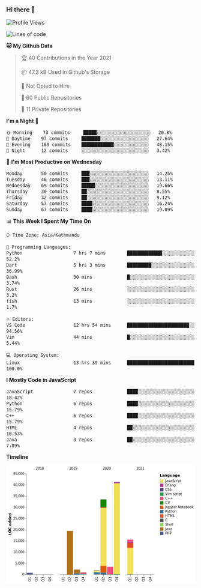 ### Hi there 👋


<!--START_SECTION:waka-->
![Profile Views](http://img.shields.io/badge/Profile%20Views-0-blue)

![Lines of code](https://img.shields.io/badge/From%20Hello%20World%20I%27ve%20Written-119440%20lines%20of%20code-blue)

**🐱 My Github Data** 

> 🏆 40 Contributions in the Year 2021
 > 
> 📦 47.3 kB Used in Github's Storage 
 > 
> 🚫 Not Opted to Hire
 > 
> 📜 60 Public Repositories 
 > 
> 🔑 11 Private Repositories  
 > 
**I'm a Night 🦉** 

```text
🌞 Morning    73 commits     █████░░░░░░░░░░░░░░░░░░░░   20.8% 
🌆 Daytime    97 commits     ███████░░░░░░░░░░░░░░░░░░   27.64% 
🌃 Evening    169 commits    ████████████░░░░░░░░░░░░░   48.15% 
🌙 Night      12 commits     ░░░░░░░░░░░░░░░░░░░░░░░░░   3.42%

```
📅 **I'm Most Productive on Wednesday** 

```text
Monday       50 commits     ███░░░░░░░░░░░░░░░░░░░░░░   14.25% 
Tuesday      46 commits     ███░░░░░░░░░░░░░░░░░░░░░░   13.11% 
Wednesday    69 commits     █████░░░░░░░░░░░░░░░░░░░░   19.66% 
Thursday     30 commits     ██░░░░░░░░░░░░░░░░░░░░░░░   8.55% 
Friday       32 commits     ██░░░░░░░░░░░░░░░░░░░░░░░   9.12% 
Saturday     57 commits     ████░░░░░░░░░░░░░░░░░░░░░   16.24% 
Sunday       67 commits     ████░░░░░░░░░░░░░░░░░░░░░   19.09%

```


📊 **This Week I Spent My Time On** 

```text
⌚︎ Time Zone: Asia/Kathmandu

💬 Programming Languages: 
Python                   7 hrs 7 mins        █████████████░░░░░░░░░░░░   52.2% 
Dart                     5 hrs 3 mins        █████████░░░░░░░░░░░░░░░░   36.99% 
Bash                     30 mins             █░░░░░░░░░░░░░░░░░░░░░░░░   3.74% 
Rust                     26 mins             ░░░░░░░░░░░░░░░░░░░░░░░░░   3.2% 
fish                     13 mins             ░░░░░░░░░░░░░░░░░░░░░░░░░   1.7%

🔥 Editors: 
VS Code                  12 hrs 54 mins      ███████████████████████░░   94.56% 
Vim                      44 mins             █░░░░░░░░░░░░░░░░░░░░░░░░   5.44%

💻 Operating System: 
Linux                    13 hrs 39 mins      █████████████████████████   100.0%

```

**I Mostly Code in JavaScript** 

```text
JavaScript               7 repos             ████░░░░░░░░░░░░░░░░░░░░░   18.42% 
Python                   6 repos             ████░░░░░░░░░░░░░░░░░░░░░   15.79% 
C++                      6 repos             ████░░░░░░░░░░░░░░░░░░░░░   15.79% 
HTML                     4 repos             ██░░░░░░░░░░░░░░░░░░░░░░░   10.53% 
Java                     3 repos             ██░░░░░░░░░░░░░░░░░░░░░░░   7.89%

```


**Timeline**

![Chart not found](https://raw.githubusercontent.com/voidash/voidash/main/charts/bar_graph.png) 


<!--END_SECTION:waka-->


<!--
**voidash/voidash** is a ✨ _special_ ✨ repository because its `README.md` (this file) appears on your GitHub profile.

Here are some ideas to get you started:

- 🔭 I’m currently working on ...
- 🌱 I’m currently learning ...
- 👯 I’m looking to collaborate on ...
- 🤔 I’m looking for help with ...
- 💬 Ask me about ...
- 📫 How to reach me: ...
- 😄 Pronouns: ...
- ⚡ Fun fact: ...
-->
